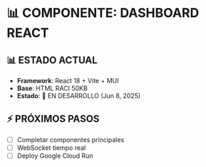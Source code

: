# 📊 COMPONENTE: DASHBOARD REACT

## 📊 ESTADO ACTUAL
- **Framework**: React 18 + Vite + MUI
- **Base**: HTML RACI 50KB
- **Estado**: 🚧 EN DESARROLLO (Jun 8, 2025)

## ⚡ PRÓXIMOS PASOS
- [ ] Completar componentes principales
- [ ] WebSocket tiempo real
- [ ] Deploy Google Cloud Run
